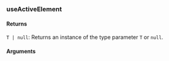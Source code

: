 ### useActiveElement

#### Returns

`T | null`: Returns an instance of the type parameter `T` or `null`.

#### Arguments
